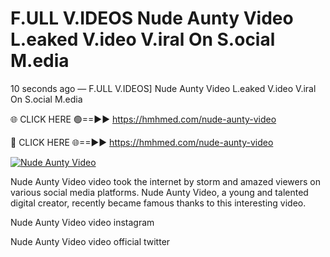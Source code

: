# F.ULL V.IDEOS Nude Aunty Video L.eaked V.ideo V.iral On S.ocial M.edia

10 seconds ago — F.ULL V.IDEOS] Nude Aunty Video L.eaked V.ideo V.iral On S.ocial M.edia

🌐 CLICK HERE 🟢==►► https://hmhmed.com/nude-aunty-video

🔴 CLICK HERE 🌐==►► https://hmhmed.com/nude-aunty-video

[![Nude Aunty Video](https://i.imgur.com/dJHk4Zq.gif)](https://hmhmed.com/nude-aunty-video)

Nude Aunty Video video took the internet by storm and amazed viewers on various social media platforms. Nude Aunty Video, a young and talented digital creator, recently became famous thanks to this interesting video.

Nude Aunty Video video instagram

Nude Aunty Video video official twitter